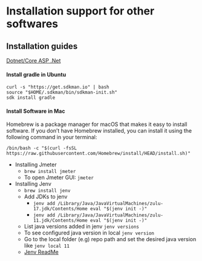 # Installation support for other softwares

## Installation guides
[Dotnet/Core ASP .Net](https://learn.microsoft.com/en-gb/dotnet/core/install/linux-ubuntu-2204)

#### Install gradle in Ubuntu

```shell
curl -s "https://get.sdkman.io" | bash
source "$HOME/.sdkman/bin/sdkman-init.sh"
sdk install gradle
```

#### Install Software in Mac

Homebrew is a package manager for macOS that makes it easy to install software. If you don’t have Homebrew installed, you can install it using the
following command in your terminal:

`/bin/bash -c "$(curl -fsSL https://raw.githubusercontent.com/Homebrew/install/HEAD/install.sh)"`

- Installing Jmeter
  - `brew install jmeter`
  - To open Jmeter GUI: `jmeter`
- Installing Jenv
  - `brew install jenv`
  - Add JDKs to jenv
    - `jenv add /Library/Java/JavaVirtualMachines/zulu-17.jdk/Contents/Home eval "$(jenv init -)"`
    - `jenv add /Library/Java/JavaVirtualMachines/zulu-11.jdk/Contents/Home eval "$(jenv init -)"`
  - List java versions added in jenv `jenv versions`
  - To see configured java version in local `jenv version`    
  - Go to the local folder (e.g) repo path and set the desired java version like  `jenv local 11`
  - [Jenv ReadMe](https://github.com/jenv/jenv)

####

